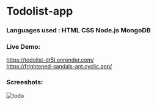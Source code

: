 # Todolist-app
### Languages used : HTML CSS Node.js MongoDB
### Live Demo: 
https://todolist-dr5l.onrender.com/ <br>
https://frightened-sandals-ant.cyclic.app/
### Screeshots:
![todo](https://github.com/arjuncvinod/todolist-app/assets/68469520/057845b7-45e2-4232-92c2-bd2bac7f78b8)


